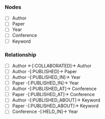 ### Nodes
- [ ] Author
- [ ] Paper
- [ ] Year
- [ ] Conference
- [ ] Keyword

### Relationship
- [ ] Author  <-[:COLLABORATED]->  Author
- [ ] Author  -[:PUBLISHED]->  Paper
- [ ] Author  -[:PUBLISHED_IN]->  Year
- [ ] Paper  -[:PUBLISHED_IN]->  Year
- [ ] Author -[:PUBLISHED_AT]-> Conference
- [ ] Paper -[:PUBLISHED_AT]-> Conference
- [ ] Author -[:PUBLISHED_ABOUT]-> Keyword
- [ ] Paper -[:PUBLISHED_ABOUT]-> Keyword
- [ ] Conference -[:HELD_IN]-> Year
